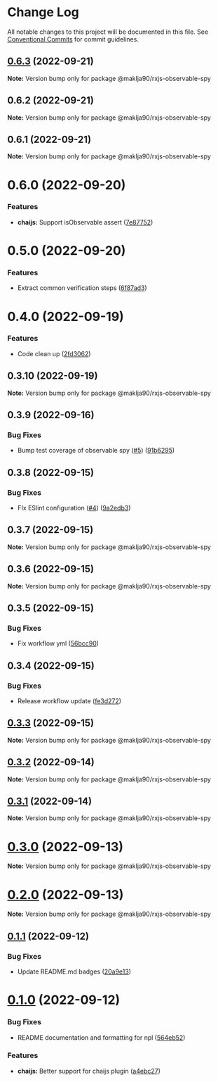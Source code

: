 # Change Log

All notable changes to this project will be documented in this file.
See [Conventional Commits](https://conventionalcommits.org) for commit guidelines.

## [0.6.3](https://github.com/maklja/rxjs-observable-spy/compare/v0.6.2...v0.6.3) (2022-09-21)

**Note:** Version bump only for package @maklja90/rxjs-observable-spy





## 0.6.2 (2022-09-21)

**Note:** Version bump only for package @maklja90/rxjs-observable-spy





## 0.6.1 (2022-09-21)

**Note:** Version bump only for package @maklja90/rxjs-observable-spy





# 0.6.0 (2022-09-20)


### Features

* **chaijs:** Support isObservable assert ([7e87752](https://github.com/maklja/rxjs-observable-spy/commit/7e87752dd4b7b2f2fb64a74c221da3455d8506d4))





# 0.5.0 (2022-09-20)


### Features

* Extract common verification steps ([6f87ad3](https://github.com/maklja/rxjs-observable-spy/commit/6f87ad37288d5d3963162671d42932b3d2af054b))





# 0.4.0 (2022-09-19)


### Features

* Code clean up ([2fd3062](https://github.com/maklja/rxjs-observable-spy/commit/2fd3062aed3dbc98ca1c59820d304469c6f4c699))





## 0.3.10 (2022-09-19)

**Note:** Version bump only for package @maklja90/rxjs-observable-spy





## 0.3.9 (2022-09-16)


### Bug Fixes

* Bump test coverage of observable spy ([#5](https://github.com/maklja/rxjs-observable-spy/issues/5)) ([91b6295](https://github.com/maklja/rxjs-observable-spy/commit/91b6295ea9bc6cf23f73398be798abb26238caeb))





## 0.3.8 (2022-09-15)


### Bug Fixes

* FIx ESlint configuration ([#4](https://github.com/maklja/rxjs-observable-spy/issues/4)) ([9a2edb3](https://github.com/maklja/rxjs-observable-spy/commit/9a2edb311143cf856c20f639365c564b68d8577b))





## 0.3.7 (2022-09-15)

**Note:** Version bump only for package @maklja90/rxjs-observable-spy





## 0.3.6 (2022-09-15)

**Note:** Version bump only for package @maklja90/rxjs-observable-spy





## 0.3.5 (2022-09-15)


### Bug Fixes

* Fix workflow yml ([56bcc90](https://github.com/maklja/rxjs-observable-spy/commit/56bcc90c43d093d3282cfdc81cae544abe638d59))





## 0.3.4 (2022-09-15)


### Bug Fixes

* Release workflow update ([fe3d272](https://github.com/maklja/rxjs-observable-spy/commit/fe3d272ffe51148fb7be3e0dd215ae7684ef1b34))





## [0.3.3](https://github.com/maklja/rxjs-observable-spy/compare/v0.3.2...v0.3.3) (2022-09-15)

**Note:** Version bump only for package @maklja90/rxjs-observable-spy





## [0.3.2](https://github.com/maklja/rxjs-observable-spy/compare/v0.3.1...v0.3.2) (2022-09-14)

**Note:** Version bump only for package @maklja90/rxjs-observable-spy





## [0.3.1](https://github.com/maklja/rxjs-observable-spy/compare/v0.3.0...v0.3.1) (2022-09-14)

**Note:** Version bump only for package @maklja90/rxjs-observable-spy





# [0.3.0](https://github.com/maklja/rxjs-observable-spy/compare/v0.2.3...v0.3.0) (2022-09-13)

**Note:** Version bump only for package @maklja90/rxjs-observable-spy





# [0.2.0](https://github.com/maklja/rxjs-observable-spy/compare/v0.1.1...v0.2.0) (2022-09-13)

**Note:** Version bump only for package @maklja90/rxjs-observable-spy





## [0.1.1](https://github.com/maklja/rxjs-observable-spy/compare/v0.1.0...v0.1.1) (2022-09-12)


### Bug Fixes

* Update README.md badges ([20a9e13](https://github.com/maklja/rxjs-observable-spy/commit/20a9e1360049bf1868ad0a8ff9756139181bcf1d))





# [0.1.0](https://github.com/maklja/rxjs-observable-spy/compare/v0.0.7...v0.1.0) (2022-09-12)


### Bug Fixes

* README documentation and formatting for npl ([564eb52](https://github.com/maklja/rxjs-observable-spy/commit/564eb5299150b7d5e8255b60021ffc9a2a0d2feb))


### Features

* **chaijs:** Better support for chaijs plugin ([a4ebc27](https://github.com/maklja/rxjs-observable-spy/commit/a4ebc27cbbaa660b15ad09be8a4da652da52902b))
